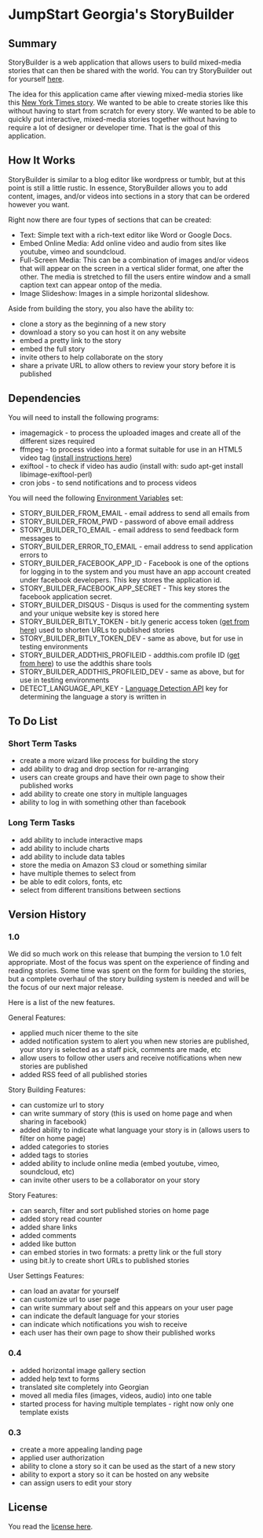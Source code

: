 # JumpStart Georgia's StoryBuilder

## Summary
StoryBuilder is a web application that allows users to build mixed-media stories that can then be shared with the world. You can try StoryBuilder out for yourself [here](http://storybuilder.jumpstart.ge/en).

The idea for this application came after viewing mixed-media stories like this [New York Times story](http://www.nytimes.com/newsgraphics/2013/10/27/south-china-sea/). We wanted to be able to create stories like this without having to start from scratch for every story.  We wanted to be able to quickly put interactive, mixed-media stories together without having to require a lot of designer or developer time.  That is the goal of this application.


## How It Works
StoryBuilder is similar to a blog editor like wordpress or tumblr, but at this point is still a little rustic.  In essence, StoryBuilder allows you to add content, images, and/or videos into sections in a story that can be ordered however you want.

Right now there are four types of sections that can be created: 
* Text: Simple text with a rich-text editor like Word or Google Docs.
* Embed Online Media: Add online video and audio from sites like youtube, vimeo and soundcloud.
* Full-Screen Media: This can be a combination of images and/or videos that will appear on the screen in a vertical slider format, one after the other.  The media is stretched to fill the users entire window and a small caption text can appear ontop of the media.
* Image Slideshow: Images in a simple horizontal slideshow.

Aside from building the story, you also have the ability to:
* clone a story as the beginning of a new story
* download a story so you can host it on any website
* embed a pretty link to the story
* embed the full story
* invite others to help collaborate on the story
* share a private URL to allow others to review your story before it is published


## Dependencies
You will need to install the following programs:
* imagemagick - to process the uploaded images and create all of the different sizes required
* ffmpeg - to process video into a format suitable for use in an HTML5 video tag ([install instructions here](https://trac.ffmpeg.org/wiki/CompilationGuide/Ubuntu))
* exiftool - to check if video has audio (install with: sudo apt-get install libimage-exiftool-perl)
* cron jobs - to send notifications and to process videos

You will need the following [Environment Variables](https://help.ubuntu.com/community/EnvironmentVariables) set:
* STORY_BUILDER_FROM_EMAIL - email address to send all emails from
* STORY_BUILDER_FROM_PWD - password of above email address
* STORY_BUILDER_TO_EMAIL - email address to send feedback form messages to
* STORY_BUILDER_ERROR_TO_EMAIL - email address to send application errors to
* STORY_BUILDER_FACEBOOK_APP_ID - Facebook is one of the options for logging in to the system and you must have an app account created under facebook developers. This key stores the application id.
* STORY_BUILDER_FACEBOOK_APP_SECRET - This key stores the facebook application secret.
* STORY_BUILDER_DISQUS - Disqus is used for the commenting system and your unique website key is stored here
* STORY_BUILDER_BITLY_TOKEN - bit.ly generic access token ([get from here](https://bitly.com/a/oauth_apps)) used to shorten URLs to published stories
* STORY_BUILDER_BITLY_TOKEN_DEV - same as above, but for use in testing environments
* STORY_BUILDER_ADDTHIS_PROFILEID - addthis.com profile ID ([get from here](https://www.addthis.com/settings/publisher)) to use the addthis share tools
* STORY_BUILDER_ADDTHIS_PROFILEID_DEV - same as above, but for use in testing environments
* DETECT_LANGUAGE_API_KEY - [Language Detection API](http://detectlanguage.com/) key for determining the language a story is written in


## To Do List
### Short Term Tasks
* create a more wizard like process for building the story
* add ability to drag and drop section for re-arranging
* users can create groups and have their own page to show their published works
* add ability to create one story in multiple languages
* ability to log in with something other than facebook

### Long Term Tasks
* add ability to include interactive maps
* add ability to include charts
* add ability to include data tables
* store the media on Amazon S3 cloud or something similar
* have multiple themes to select from
* be able to edit colors, fonts, etc
* select from different transitions between sections


## Version History
### 1.0
We did so much work on this release that bumping the version to 1.0 felt appropriate. Most of the focus was spent on the experience of finding and reading stories. Some time was spent on the form for building the stories, but a complete overhaul of the story building system is needed and will be the focus of our next major release.

Here is a list of the new features.

General Features:
* applied much nicer theme to the site
* added notification system to alert you when new stories are published, your story is selected as a staff pick, comments are made, etc
* allow users to follow other users and receive notifications when new stories are published
* added RSS feed of all published stories

Story Building Features:
* can customize url to story
* can write summary of story (this is used on home page and when sharing in facebook)
* added ability to indicate what language your story is in (allows users to filter on home page)
* added categories to stories
* added tags to stories
* added ability to include online media (embed youtube, vimeo, soundcloud, etc)
* can invite other users to be a collaborator on your story

Story Features:
* can search, filter and sort published stories on home page
* added story read counter
* added share links
* added comments
* added like button
* can embed stories in two formats: a pretty link or the full story
* using bit.ly to create short URLs to published stories

User Settings Features:
* can load an avatar for yourself
* can customize url to user page
* can write summary about self and this appears on your user page
* can indicate the default language for your stories
* can indicate which notifications you wish to receive
* each user has their own page to show their published works

### 0.4
* added horizontal image gallery section
* added help text to forms
* translated site completely into Georgian
* moved all media files (images, videos, audio) into one table
* started process for having multiple templates - right now only one template exists

### 0.3
* create a more appealing landing page
* applied user authorization
* ability to clone a story so it can be used as the start of a new story
* ability to export a story so it can be hosted on any website
* can assign users to edit your story

## License
You read the [license here](./LICENSE.md).
